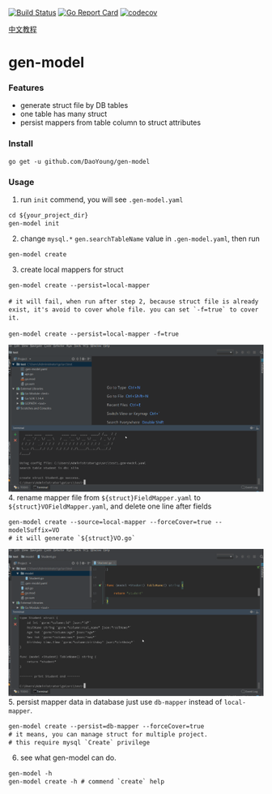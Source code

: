 [![Build Status](https://travis-ci.com/DaoYoung/gen-model.svg?branch=master)](https://travis-ci.com/DaoYoung/gen-model)
[![Go Report Card](https://goreportcard.com/badge/github.com/DaoYoung/gen-model)](https://goreportcard.com/report/github.com/DaoYoung/gen-model)
[![codecov](https://codecov.io/gh/DaoYoung/gen-model/branch/master/graph/badge.svg)](https://codecov.io/gh/DaoYoung/gen-model)
<!--[![Mentioned in Awesome Go](https://awesome.re/mentioned-badge.svg)](https://github.com/avelino/awesome-go) -->

[中文教程](https://www.jianshu.com/p/0d1d942d281e)
# gen-model
### Features
* generate struct file by DB tables
* one table has many struct
* persist mappers from table column to struct attributes
### Install
```
go get -u github.com/DaoYoung/gen-model
```
### Usage
1. run `init` commend, you will see `.gen-model.yaml`
```
cd ${your_project_dir}
gen-model init
```
2. change `mysql.*` `gen.searchTableName` value in `.gen-model.yaml`, then run
```
gen-model create
```
3. create local mappers for struct
```
gen-model create --persist=local-mapper

# it will fail, when run after step 2, because struct file is already exist, it's avoid to cover whole file. you can set `-f=true` to cover it.

gen-model create --persist=local-mapper -f=true
```
![image](https://github.com/DaoYoung/gen-model/blob/master/step1-3.gif)
4. rename mapper file from `${struct}FieldMapper.yaml` to `${struct}VOFieldMapper.yaml`, and delete one line after fields
```
gen-model create --source=local-mapper --forceCover=true --modelSuffix=VO
# it will generate `${struct}VO.go`
```
![image](./step4.gif)
5. persist mapper data in database just use `db-mapper` instead of `local-mapper`.
```
gen-model create --persist=db-mapper --forceCover=true
# it means, you can manage struct for multiple project.
# this require mysql `Create` privilege
```
6. see what gen-model can do.
```
gen-model -h
gen-model create -h # commend `create` help
```